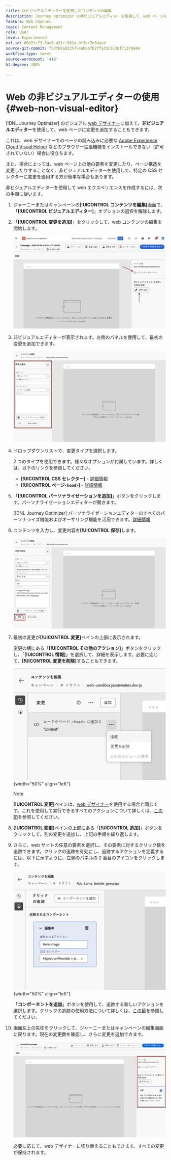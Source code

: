 ```yaml
---
title: 非ビジュアルエディターを使用したコンテンツの編集
description: Journey Optimizer の非ビジュアルエディターを使用して、web ページを作成し、そのコンテンツを編集する方法について説明します。
feature: Web Channel
topic: Content Management
role: User
level: Experienced
exl-id: 00d2fc73-3ac8-421c-982a-0f3ec7e3dacd
source-git-commit: f5df65a0225754ab66fb2ffa33c5130f7137b644
workflow-type: tm+mt
source-wordcount: '419'
ht-degree: 100%

---
```


# Web の非ビジュアルエディターの使用 {#web-non-visual-editor}

[!DNL Journey Optimizer] のビジュアル [web デザイナー](web-visual-editor.md)に加えて、**非ビジュアルエディター**&#x200B;を使用して、web ページに変更を追加することもできます。

これは、web デザイナーでのページの読み込みに必要な [Adobe Experience Cloud Visual Helper](web-prerequisites.md#visual-authoring-prerequisites) などのブラウザー拡張機能をインストールできない（許可されていない）場合に役立ちます。

また、場合によっては、web ページ上の他の要素を変更したり、ページ構造を変更したりすることなく、非ビジュアルエディターを使用して、特定の CSS セレクターに変更を適用する方が簡単な場合もあります。

非ビジュアルエディターを使用して web エクスペリエンスを作成するには、次の手順に従います。

1. ジャーニーまたはキャンペーンの&#x200B;**[!UICONTROL コンテンツを編集]**&#x200B;画面で、「**[!UICONTROL ビジュアルエディター]**」オプションの選択を解除します。

1. 「**[!UICONTROL 変更を追加]**」をクリックして、web コンテンツの編集を開始します。

   ![](assets/web-campaign-add-modification-button.png)

1. 非ビジュアルエディターが表示されます。左側のパネルを使用して、最初の変更を追加できます。

   ![](assets/web-non-visual-editor.png)

1. ドロップダウンリストで、変更タイプを選択します。

   2 つのタイプを使用できます。様々なオプションが付属しています。詳しくは、以下のリンクを参照してください。

   * **[!UICONTROL CSS セレクター]** - [詳細情報](manage-web-modifications.md#css-selector)
   * **[!UICONTROL ページ`<head>`]** - [詳細情報](manage-web-modifications.md#page-head)

1. 「**[!UICONTROL パーソナライゼーションを追加]**」ボタンをクリックします。パーソナライゼーションエディターが開きます。

   [!DNL Journey Optimizer] パーソナライゼーションエディターのすべてのパーソナライズ機能およびオーサリング機能を活用できます。[詳細情報](../personalization/personalization-build-expressions.md)

1. コンテンツを入力し、変更内容を&#x200B;**[!UICONTROL 保存]**&#x200B;します。

   ![](assets/web-non-visual-editor-ex-save.png)

1. 最初の変更が&#x200B;**[!UICONTROL 変更]**&#x200B;ペインの上部に表示されます。

   変更の横にある「**[!UICONTROL その他のアクション]**」ボタンをクリックし、「**[!UICONTROL 情報]**」を選択して、詳細を表示します。必要に応じて、**[!UICONTROL 変更を削除]**&#x200B;することもできます。

   ![](assets/web-non-visual-editor-ex-more.png){width="50%" align="left"}

   >[!NOTE]
   >
   >**[!UICONTROL 変更]**&#x200B;ペインは、[web デザイナー](web-visual-editor.md)を使用する場合と同じです。これを使用して実行できるすべてのアクションについて詳しくは、[この節](manage-web-modifications.md#use-modifications-pane)を参照してください。

1. **[!UICONTROL 変更]**&#x200B;ペインの上部にある「**[!UICONTROL 追加]**」ボタンをクリックして、別の変更を追加し、上記の手順を繰り返します。


1. さらに、web サイトの任意の要素を選択し、その要素に対するクリック数を追跡できます。クリックの追跡を有効にし、追跡するアクションを定義するには、以下に示すように、左側のパネルの 2 番目のアイコンをクリックします。

   ![](assets/web-campaign-click.png){width="50%" align="left"}

   「**コンポーネントを追加**」ボタンを使用して、追跡する新しいアクションを選択します。クリックの追跡の使用方法について詳しくは、[この節](monitor-web-experiences.md#use-click-tracking)を参照してください。


1. 画面左上の矢印をクリックして、ジャーニーまたはキャンペーンの編集画面に戻ります。現在の変更数を確認し、さらに変更を追加できます。

   ![](assets/web-campaign-modifications.png)

   必要に応じて、web デザイナーに切り替えることもできます。すべての変更が保持されます。
